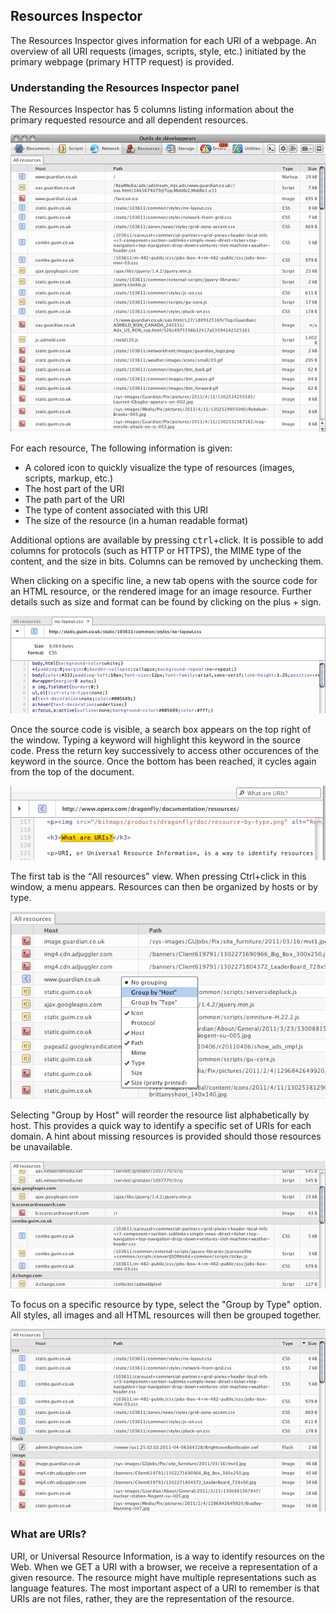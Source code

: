 ## Resources Inspector

The Resources Inspector gives information for each URI of a webpage. An overview of all URI requests (images, scripts, style, etc.) initiated by the primary webpage (primary HTTP request) is provided.

### Understanding the Resources Inspector panel

The Resources Inspector has 5 columns listing information about the primary requested resource and all dependent resources.

![Resource View](img/resource-view.png)

For each resource, The following information is given:

* A colored icon to quickly visualize the type of resources (images, scripts, markup, etc.)
* The host part of the URI
* The path part of the URI
* The type of content associated with this URI
* The size of the resource (in a human readable format)

Additional options are available by pressing <kbd>ctrl</kbd>+click. It is possible to add columns for protocols (such as HTTP or HTTPS), the MIME type of the content, and the size in bits. Columns can be removed by unchecking them.  

When clicking on a specific line, a new tab opens with the source code for an HTML resource, or the rendered image for an image resource. Further details such as size and format can be found by clicking on the plus + sign. 

![Resource Detail Expand](img/resource-detail-expand.png)

Once the source code is visible, a search box appears on the top right of the window. Typing a keyword will highlight this keyword in the source code. Press the return key successively to access other occurences of the keyword in the source. Once the bottom has been reached, it cycles again from the top of the document.

![Resource Search Feature](img/resource-search.png)

The first tab is the <q>All resources</q> view. When pressing Ctrl+click in this window, a menu appears. Resources can then be organized by hosts or by type.

![Resource Grouping Opt](img/resource-grouping-opt.png)

Selecting "Group by Host" will reorder the resource list alphabetically by host. This provides a quick way to identify a specific set of URIs for each domain. A hint about missing resources is provided should those resources be unavailable.

![Resource By Host](img/resource-by-host.png)

To focus on a specific resource by type, select the "Group by Type" option. All styles, all images and all HTML resources will then be grouped together.

![Resource By Type](img/resource-by-type.png)

### What are URIs?

URI, or Universal Resource Information, is a way to identify resources on the Web. When we GET a URI with a browser, we receive a representation of a given resource. The resource might have multiple representations such as language features. The most important aspect of a URI to remember is that URIs are not files, rather, they are the representation of the resource.


